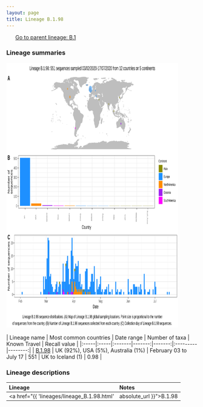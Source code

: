 ```yaml
---
layout: page
title: Lineage B.1.98
---
```




<p>
<ul class="actions small">
	 <a href="{{ 'lineages/lineage_B.1.html' | absolute_url }}" class="button special fit">Go to parent lineage: B.1</a>
</ul>
</p>
<h3> Lineage summaries</h3>

<img src="../assets/images/B.1.98.svg" alt="B.1.98 lineage summary figure" width="90%" height="700px" />


| Lineage name | Most common countries | Date range | Number of taxa | Known Travel | Recall value |
|:-----|:-----|:-------|-------:|-------:|:---------|--------:|
| <a href="{{ 'lineages/lineage_B.1.98.html' | absolute_url }}">B.1.98</a> | UK (92%), USA (5%), Australia (1%) | February 03 to July 17 | 551 | UK to Iceland (1) | 0.98 |

<h3>Lineage descriptions</h3>

| Lineage | Notes |
|:-----|:-----|
| <a href="{{ 'lineages/lineage_B.1.98.html' | absolute_url }}">B.1.98</a> | UK lineage with some USA and Australian sequences in |

